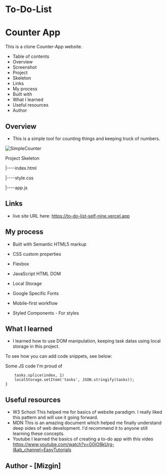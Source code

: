 # To-Do-List

<h1>Counter App</h1>
  
 This is a clone Counter-App website.

- Table of contents 
- Overview 
- Screenshot 
- Project 
- Skeleton 
- Links 
- My process 
- Built with 
- What I learned 
- Useful resources 
- Author

## Overview 

- This is a simple tool for counting things and keeping truck of numbers.


![SimpleCounter](https://ibb.co/JzshD6d)

Project Skeleton

|----index.html

|----style.css

|----app.js

## Links 

- live site URL here: https://to-do-list-self-nine.vercel.app

## My process 

- Built with Semantic HTML5 markup

- CSS custom properties

- Flexbox

- JavaScript HTML DOM

- Local Storage

- Google Specific Fonts

- Mobile-first workflow

- Styled Components - For styles

## What I learned 

- I learned how to use DOM manipulation, keeping task datas using local storage in this project.

To see how you can add code snippets, see below:

Some JS code I'm proud of
```javascriptfunction removeTask(index) {
    tasks.splice(index, 1)
    localStorage.setItem('tasks', JSON.stringify(tasks));
}
```

## Useful resources 

- W3 School This helped me for basics of website paradigm. I really liked this pattern and will use it going forward. 
- MDN  This is an amazing document which helped me finally understand deep sides of web development. I'd recommend it to anyone still learning these concepts.
- Youtube I learned the basics of creating a to-do app with this video https://www.youtube.com/watch?v=G0jO8kUrg-I&ab_channel=EasyTutorials 

## Author - [Mizgin]
